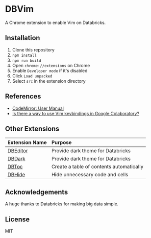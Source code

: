 # DBVim

A Chrome extension to enable Vim on Databricks.

## Installation

1. Clone this repository
1. `npm install`
1. `npm run build`
1. Open `chrome://extensions` on Chrome
1. Enable `Developer mode` if it's disabled
1. Click `Load unpacked`
1. Select `src` in the extension directory

## References

- [CodeMirror: User Manual](https://codemirror.net/doc/manual.html)
- [Is there a way to use Vim keybindings in Google Colaboratory?](https://stackoverflow.com/questions/48674326/is-there-a-way-to-use-vim-keybindings-in-google-colaboratory)

## Other Extensions

| Extension Name                                 | Purpose                                  |
| :--------------------------------------------- | :--------------------------------------- |
| [DBEditor](https://github.com/harupy/dbeditor) | Provide dark theme for Databricks        |
| [DBDark](https://github.com/harupy/dbdark)     | Provide dark theme for Databricks        |
| [DBToc](https://github.com/harupy/dbtoc)       | Create a table of contents automatically |
| [DBHide](https://github.com/harupy/dbhide)     | Hide unnecessary code and cells          |

## Acknowledgements

A huge thanks to Databricks for making big data simple.

## License

MIT
